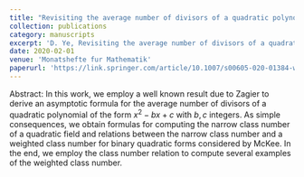 ```yaml
---
title: "Revisiting the average number of divisors of a quadratic polynomial"
collection: publications
category: manuscripts
excerpt: 'D. Ye, Revisiting the average number of divisors of a quadratic polynomial, Monatshefte fur Mathematik, 192 (2020), 465--478.'
date: 2020-02-01
venue: 'Monatshefte fur Mathematik'
paperurl: 'https://link.springer.com/article/10.1007/s00605-020-01384-w'
---
```

Abstract: In this work, we employ a well known result due to Zagier to derive an asymptotic formula for the average number of divisors of a quadratic polynomial of the form $x^{2}-bx+c$ with $b,\,c$ integers.  As simple consequences, we obtain formulas for computing the narrow class number of a quadratic field and relations between the narrow class number and a weighted class number for binary quadratic forms considered by McKee. In the end, we employ the class number relation to compute several examples of the weighted class number.
